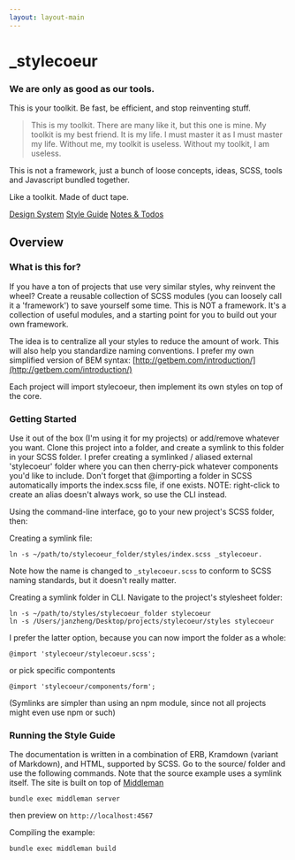 ```yaml
---
layout: layout-main
---
```




<summary class="_width-content-max _padding-2" markdown="1">

# \_stylecoeur

### We are only as good as our tools.

This is your toolkit.
Be fast, be efficient, and stop reinventing stuff.

> This is my toolkit. There are many like it, but this one is mine. My toolkit is my best friend. It is my life. I must master it as I must master my life. Without me, my toolkit is useless. Without my toolkit, I am useless.

This is not a framework, just a bunch of loose concepts, ideas, SCSS, tools and Javascript bundled together. 

Like a toolkit. Made of duct tape.

<div class="_margin-bottom-2">
  <div class="_buttonGroup --outline">
    <a class="_button --short" target="_blank" href="/system.html">Design System</a>
    <a class="_button --short" target="_blank" href="/styleguide.html">Style Guide</a>
    <a class="_button --short" target="_blank" href="/notes.html">Notes &amp; Todos</a>
  </div>
</div>

</summary>



<article class="_width-content-max-narrow _margin-center">


<main markdown="1">

## Overview

### What is this for?

If you have a ton of projects that use very similar styles, why reinvent the wheel? Create a reusable collection of SCSS modules (you can loosely call it a 'framework') to save yourself some time. This is NOT a framework. It's a collection of useful modules, and a starting point for you to build out your own framework.

The idea is to centralize all your styles to reduce the amount of work. This will also help you standardize naming conventions. I prefer my own simplified version of BEM syntax: [http://getbem.com/introduction/](http://getbem.com/introduction/)

Each project will import stylecoeur, then implement its own styles on top of the core.



### Getting Started

Use it out of the box (I'm using it for my projects) or add/remove whatever you want. Clone this project into a folder, and create a symlink to this folder in your SCSS folder. I prefer creating a symlinked / aliased external 'stylecoeur' folder where you can then cherry-pick whatever components you'd like to include. Don't forget that @importing a folder in SCSS automatically imports the index.scss file, if one exists. NOTE: right-click to create an alias doesn't always work, so use the CLI instead.

Using the command-line interface, go to your new project's SCSS folder, then:

Creating a symlink file: 

~~~
ln -s ~/path/to/stylecoeur_folder/styles/index.scss _stylecoeur.
~~~

Note how the name is changed to ```_stylecoeur.scss``` to conform to SCSS naming standards, but it doesn't really matter.

Creating a symlink folder in CLI. Navigate to the project's stylesheet folder: 

~~~ 
ln -s ~/path/to/styles/stylecoeur_folder stylecoeur
ln -s /Users/janzheng/Desktop/projects/stylecoeur/styles stylecoeur
~~~


I prefer the latter option, because you can now import the folder as a whole:

~~~
@import 'stylecoeur/stylecoeur.scss';
~~~

or pick specific compontents 

~~~
@import 'stylecoeur/components/form';
~~~

(Symlinks are simpler than using an npm module, since not all projects might even use npm or such)



### Running the Style Guide

The documentation is written in a combination of ERB, Kramdown (variant of Markdown), and HTML, supported by SCSS.
Go to the source/ folder and use the following commands. Note that the source example uses a symlink itself. The site is built on top of [Middleman](http://middlemanapp.com)

~~~
bundle exec middleman server
~~~

then preview on `http://localhost:4567`


Compiling the example:

~~~
bundle exec middleman build
~~~



</main>

</article>




